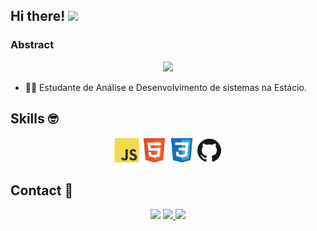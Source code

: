 ## Hi there! <img src="https://raw.githubusercontent.com/iampavangandhi/iampavangandhi/master/gifs/Hi.gif" width="30px"></h2>

### Abstract
<p align="center">
     <img width="400" src="C:\Users\mathe\Documents\GitHub\matheus-hoy\gifgit.gif">
</p>

- 👨‍💻 Estudante de Análise e Desenvolvimento de sistemas na Estácio.

## Skills :nerd_face:
<p align="center">
    <img height="40" src="https://raw.githubusercontent.com/devicons/devicon/master/icons/javascript/javascript-original.svg">
    <img height="40" src="https://raw.githubusercontent.com/devicons/devicon/master/icons/html5/html5-original.svg">
    <img height="40" src="https://raw.githubusercontent.com/devicons/devicon/master/icons/css3/css3-original.svg">
    <img height="40" src="https://raw.githubusercontent.com/devicons/devicon/master/icons/github/github-original.svg">

   
</p>

## Contact :iphone:

<p align="center"
    <a href="mailto:matheus-hoy@hotmail.com">
        <img src="https://img.shields.io/badge/gmail-D14836?&style=for-the-badge&logo=gmail&logoColor=white&link=mailto:mateusaraujo996@gmail.com">
    </a>
    <a href="https://www.linkedin.com/in/matheus-hoy/">
        <img src="https://img.shields.io/badge/linkedin-%230077B5.svg?&style=for-the-badge&logo=linkedin&logoColor=white&link=mailto:https://www.linkedin.com/in/mateusaraujobarros/">
    </a>
    <a href="https://www.instagram.com/matheushoy/">
        <img height="40" src="https://i2.wp.com/multarte.com.br/wp-content/uploads/2019/03/logo-instagram-png-fundo-transparente3.png?fit=3500%2C3393&ssl=1">

</p>
